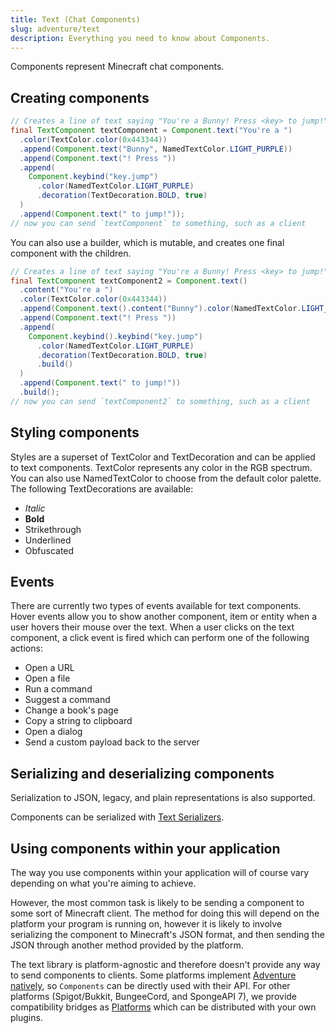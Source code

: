 ```yaml
---
title: Text (Chat Components)
slug: adventure/text
description: Everything you need to know about Components.
---
```


Components represent Minecraft chat components.

## Creating components

```java
// Creates a line of text saying "You're a Bunny! Press <key> to jump!", with some coloring and styling.
final TextComponent textComponent = Component.text("You're a ")
  .color(TextColor.color(0x443344))
  .append(Component.text("Bunny", NamedTextColor.LIGHT_PURPLE))
  .append(Component.text("! Press "))
  .append(
    Component.keybind("key.jump")
      .color(NamedTextColor.LIGHT_PURPLE)
      .decoration(TextDecoration.BOLD, true)
  )
  .append(Component.text(" to jump!"));
// now you can send `textComponent` to something, such as a client
```

You can also use a builder, which is mutable, and creates one final
component with the children.

```java
// Creates a line of text saying "You're a Bunny! Press <key> to jump!", with some coloring and styling.
final TextComponent textComponent2 = Component.text()
  .content("You're a ")
  .color(TextColor.color(0x443344))
  .append(Component.text().content("Bunny").color(NamedTextColor.LIGHT_PURPLE))
  .append(Component.text("! Press "))
  .append(
    Component.keybind().keybind("key.jump")
      .color(NamedTextColor.LIGHT_PURPLE)
      .decoration(TextDecoration.BOLD, true)
      .build()
  )
  .append(Component.text(" to jump!"))
  .build();
// now you can send `textComponent2` to something, such as a client
```

## Styling components

Styles are a superset of TextColor and TextDecoration and can be applied to text components.
TextColor represents any color in the RGB spectrum.
You can also use NamedTextColor to choose from the default color palette.
The following TextDecorations are available:

* *Italic*
* **Bold**
* Strikethrough
* Underlined
* Obfuscated

## Events

There are currently two types of events available for text components.
Hover events allow you to show another component, item or entity when a user hovers their mouse over the text.
When a user clicks on the text component, a click event is fired which can perform one of the following actions:

* Open a URL
* Open a file
* Run a command
* Suggest a command
* Change a book's page
* Copy a string to clipboard
* Open a dialog
* Send a custom payload back to the server

## Serializing and deserializing components

Serialization to JSON, legacy, and plain representations is also
supported.

Components can be serialized with [Text Serializers](/adventure/serializer).

## Using components within your application

The way you use components within your application will of course vary
depending on what you're aiming to achieve.

However, the most common task is likely to be sending a component to
some sort of Minecraft client. The method for doing this will depend on
the platform your program is running on, however it is likely to involve
serializing the component to Minecraft's JSON format, and then sending
the JSON through another method provided by the platform.

The text library is platform-agnostic and therefore doesn't provide any
way to send components to clients. Some platforms implement [Adventure natively](/adventure/platform/native), so `Components`
can be directly used with their API. For other platforms (Spigot/Bukkit, BungeeCord, and SpongeAPI 7),
we provide compatibility bridges as [Platforms](/adventure/platform) which can be distributed with your own plugins.
